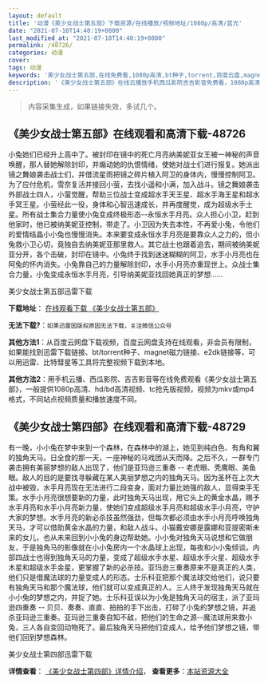 ```yaml
---
layout: default
title: '动漫《美少女战士第五部》下载资源/在线播放/视频地址/1080p/高清/蓝光'
date: "2021-07-10T14:40:19+0800"
last_modified_at: "2021-07-10T14:40:19+0800"
permalink: /48726/
categories: 动漫
cover:
tags: 动漫
keywords: '美少女战士第五部,在线免费看,1080p高清,bt种子,torrent,百度云盘,magnet,磁力链,迅雷下载资源'
description: '《美少女战士第五部》在线云播放手机西瓜影院吉吉影音免费看，1080p高清bd/hd未删减完整版和tc抢先枪版，mkv/mp4格式，附带bt/torrent种子、magnet/磁力链、百度云盘、网盘资源迅雷下载链接'
---
```


>内容采集生成，如果链接失效，多试几个。


## 《美少女战士第五部》在线观看和高清下载-48726

小兔她们已经升上高中了。被封印在镜中的死亡月亮纳美妮亚女王被一神秘的声音唤醒，那人替她解除封印，并煽动她的仇恨情绪，使她对战士们进行报复。她派出镜之舞娘袭击战士们，并借流星雨把镜之碎片植入阿卫的身体内，慢慢控制阿卫。为了应付危机，雪奈复活并接回小萤，去找小遥和小满，加入战斗。镜之舞娘袭击外部战士四人，小萤觉醒，帮助三位战士变成超水手天王星、超水手海王星和超水手冥王星。小萤经此一役，身体和心智迅速成长，并再度醒觉，成为超级水手土星。所有战士集合力量使小兔变成终极形态--永恒水手月亮。众人担心小卫，赶到他家时，他已被纳美妮亚控制，带走了。小卫因为失去本性，不再爱小兔，令他们的爱情结晶小小兔也慢慢消失。本来要变成永恒水手月亮是要靠众人之力的，但小兔救小卫心切，竟独自去纳美妮亚那里救人。其它战士也跟着追去，期间被纳美妮亚分开，各个击破，封印在镜中。小兔终于找到迷迷糊糊的阿卫，水手小月亮也在阿兔的怀内消失。小兔靠自己的力量解除封印，水手小月亮亦重现世上。众战士集合力量，小兔变成永恒水手月亮，引导纳美妮亚找回她真正的梦想……


美少女战士第五部迅雷下载

**下载地址**： [在线观看下载 《美少女战士第五部》](https://www.993dy.com//vod-detail-id-4894.html) 


**无法下载?**：`如果迅雷因版权原因无法下载，关注微信公众号 `

**其他方法1**：从百度云网盘下载视频，百度云网盘支持在线观看，非会员有限制，如果能找到迅雷下载链接、bt/torrent种子、magnet磁力链接、e2dk链接等，可以用迅雷、比特彗星等工具将完整视频下载到本地。

**其他方法2**：用手机云播、西瓜影院、吉吉影音等在线免费观看《美少女战士第五部》，一般提供1080p高清、hd/bd高清视频、tc抢先版视频，视频为mkv或mp4格式，不同站点视频质量和播放速度不同。


## 《美少女战士第四部》在线观看和高清下载-48729

有一晚，小小兔在梦中来到一个森林，在森林中的湖上，她见到纯白色、有角和翼的独角天马。日全食的那一天，一座神秘的马戏团从天而降。之后不久，一群专门袭击拥有美丽梦想的敌人出现了，他们是亚玛逊三重奏 -- 老虎眼、秃鹰眼、美鱼眼。敌人的目的是要找寻躲藏在某人美丽梦想之内的独角天马。因为圣杯在上次大战中被毁，水手月亮现在无法进行二段变身，面对力量比她强的敌人，显得束手无策。水手小月亮很想要新的力量，此时独角天马出现，用它头上的黄金水晶，赐予水手月亮和水手小月亮新力量，使她们变成超级水手月亮和超级水手小月亮，守护大家的梦想。水手月亮的新必杀技虽然强劲，但每次都必须由水手小月亮呼唤独角天马，才可以借助黄金水晶的力量，和敌人战斗。小猫戴安娜是露娜和亚提密斯未来的女儿，也从未来回到小小兔的身边帮助她。小小兔对独角天马说想和它做朋友，于是独角马的影像就在小小兔房内一个水晶球上出现，每夜和小小兔倾谈。内部四战士也得到独角天马的力量，变成了超级水手水星、超级水手火星、超级水手木星和超级水手金星，更掌握了新的必杀技。亚玛逊三重奏原来不是真正的人类，他们只是借魔法球的力量变成人的形态。士乐科亚把那个魔法球交给他们，说只要有独角天马和那个魔法球，他们就可以变成真正的人。三人终于发现独角天马就在小小兔的梦想之内，并捉了她。士乐科亚误以为小兔是独角天马的宿主，派了亚玛逊四重奏 -- 贝贝、奏奏、直直、拍拍的手下出击，打碎了小兔的梦想之镜，并追杀亚玛逊三重奏。亚玛逊三重奏自知不敌，把他们的生命之源--魔法球用来救小兔，三人各自变回动物死了。最后独角天马把他们变成人，给予他们梦想之镜，带他们回到梦想森林。


美少女战士第四部迅雷下载

**详情查看**： [《美少女战士第四部》详情介绍](/movie/48729/)， **查看更多**：[本站资源大全](/movie/t/all/)

